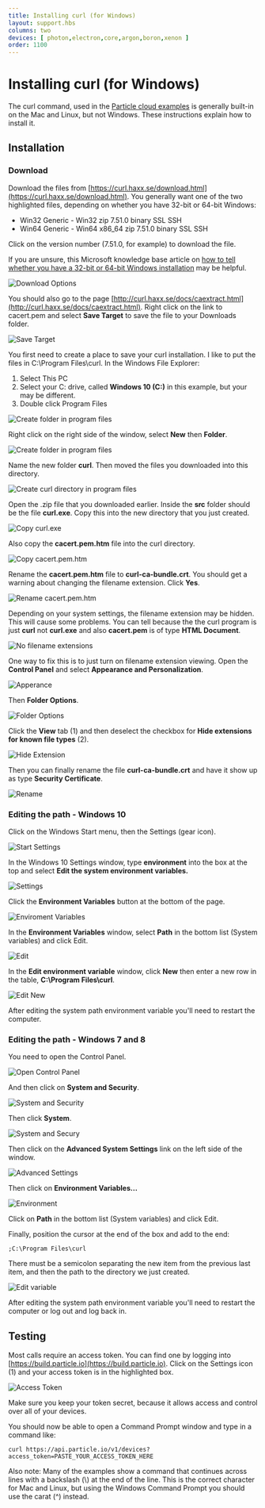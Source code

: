 ```yaml
---
title: Installing curl (for Windows)
layout: support.hbs
columns: two
devices: [ photon,electron,core,argon,boron,xenon ]
order: 1100
---
```


# Installing curl (for Windows)

The curl command, used in the [Particle cloud examples](/reference/api/) is generally built-in on the Mac and Linux, but not Windows. These instructions explain how to install it.


## Installation

### Download

Download the files from [https://curl.haxx.se/download.html](https://curl.haxx.se/download.html). You generally want one of the two highlighted files, depending on whether you have 32-bit or 64-bit Windows:

- Win32 Generic - Win32 zip 7.51.0 binary SSL SSH
- Win64 Generic - Win64 x86_64 zip 7.51.0 binary SSL SSH

Click on the version number (7.51.0, for example) to download the file.

If you are unsure, this Microsoft knowledge base article on [how to tell whether you have a 32-bit or 64-bit Windows installation](https://support.microsoft.com/en-us/kb/827218) may be helpful.

![Download Options](/assets/images/installing-curl-01download.png)

You should also go to the page [http://curl.haxx.se/docs/caextract.html](http://curl.haxx.se/docs/caextract.html). Right click on the link to cacert.pem and select **Save Target** to save the file to your Downloads folder.

![Save Target](/assets/images/installing-curl-02savetarget.png)

You first need to create a place to save your curl installation. I like to put the files in C:\Program Files\curl. In the Windows File Explorer:

1. Select This PC
2. Select your C: drive, called **Windows 10 (C:)** in this example, but your may be different.
3. Double click Program Files

![Create folder in program files](/assets/images/installing-curl-10programfiles.png)

Right click on the right side of the window, select **New** then **Folder**.

![Create folder in program files](/assets/images/installing-curl-11newfolder.png)

Name the new folder **curl**. Then moved the files you downloaded into this directory. 

![Create curl directory in program files](/assets/images/installing-curl-03curldir.png)

Open the .zip file that you downloaded earlier. Inside the **src** folder should be the file **curl.exe**. Copy this into the new directory that you just created.

![Copy curl.exe](/assets/images/installing-curl-04copy.png)

Also copy the **cacert.pem.htm** file into the curl directory.

![Copy cacert.pem.htm](/assets/images/installing-curl-05copy.png)

Rename the **cacert.pem.htm** file to **curl-ca-bundle.crt**. You should get a warning about changing the filename extension. Click **Yes**.

![Rename cacert.pem.htm](/assets/images/installing-curl-06rename.png)

Depending on your system settings, the filename extension may be hidden. This will cause some problems. You can tell because the the curl program is just **curl** not **curl.exe** and also **cacert.pem** is of type **HTML Document**.

![No filename extensions](/assets/images/installing-curl-07noextension.png)

One way to fix this is to just turn on filename extension viewing. Open the **Control Panel** and select **Appearance and Personalization**.

![Apperance](/assets/images/installing-curl-08appearance.png)

Then **Folder Options**.

![Folder Options](/assets/images/installing-curl-09folderoptions.png)

Click the **View** tab (1) and then deselect the checkbox for **Hide extensions for known file types** (2).

![Hide Extension](/assets/images/installing-curl-10hideext.png)

Then you can finally rename the file **curl-ca-bundle.crt** and have it show up as type **Security Certificate**.

![Rename](/assets/images/installing-curl-12rename.png)


### Editing the path - Windows 10

Click on the Windows Start menu, then the Settings (gear icon).

![Start Settings](/assets/images/installing-curl-13startsettings.png)

In the Windows 10 Settings window, type **environment** into the box at the top and select **Edit the system environment variables.**

![Settings](/assets/images/installing-curl-14settings.png)

Click the **Environment Variables** button at the bottom of the page.

![Enviroment Variables](/assets/images/installing-curl-15environmentvariables.png)

In the **Environment Variables** window, select **Path** in the bottom list (System variables) and click Edit.

![Edit](/assets/images/installing-curl-16edit.png)

In the **Edit environment variable** window, click **New** then enter a new row in the table, **C:\Program Files\curl**. 

![Edit New](/assets/images/installing-curl-17editnew.png)

After editing the system path environment variable you'll need to restart the computer.

### Editing the path - Windows 7 and 8

You need to open the Control Panel. 

![Open Control Panel](/assets/images/installing-curl-05controlpanel.png)

And then click on **System and Security**.

![System and Security](/assets/images/installing-curl-06systemandsecurity.png)

Then click **System**.

![System and Secury](/assets/images/installing-curl-18system.png)

Then click on the **Advanced System Settings** link on the left side of the window.

![Advanced Settings](/assets/images/installing-curl-08advanced.png)

Then click on **Environment Variables...**

![Environment](/assets/images/installing-curl-09environment.png)
 
Click on **Path** in the bottom list (System variables) and click Edit.

Finally, position the cursor at the end of the box and add to the end:

```
;C:\Program Files\curl
```
There must be a semicolon separating the new item from the previous last item, and then the path to the directory we just created.

![Edit variable](/assets/images/installing-curl-19editvar.png)

After editing the system path environment variable you'll need to restart the computer or log out and log back in.

## Testing

Most calls require an access token. You can find one by logging into [https://build.particle.io](https://build.particle.io). Click on the Settings icon (1) and your access token is in the highlighted box.

![Access Token](/assets/images/installing-curl-20accesstoken.png)

Make sure you keep your token secret, because it allows access and control over all of your devices.

You should now be able to open a Command Prompt window and type in a command like:

```
curl https://api.particle.io/v1/devices?access_token=PASTE_YOUR_ACCESS_TOKEN_HERE
```

Also note: Many of the examples show a command that continues across lines with a backslash (\\) at the end of the line. This is the correct character for Mac and Linux, but using the Windows Command Prompt you should use the carat (^) instead.

